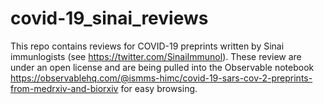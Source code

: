 # covid-19_sinai_reviews
This repo contains reviews for COVID-19 preprints written by Sinai immunlogists (see https://twitter.com/SinaiImmunol). These review are under an open license and are being pulled into the Observable notebook https://observablehq.com/@ismms-himc/covid-19-sars-cov-2-preprints-from-medrxiv-and-biorxiv for easy browsing.
